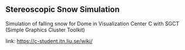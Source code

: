 Stereoscopic Snow Simulation
-----------------------------
Simulation of falling snow for Dome in Visualization Center C with SGCT (Simple Graphics Cluster Toolkit)

link: https://c-student.itn.liu.se/wiki/
